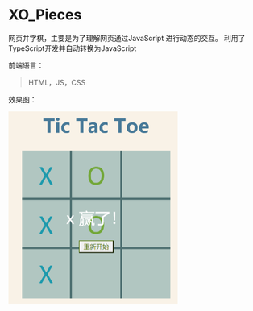 # XO_Pieces
网页井字棋，主要是为了理解网页通过JavaScript 进行动态的交互。 利用了TypeScript开发并自动转换为JavaScript

前端语言：

> HTML，JS，CSS

效果图：  

<img src="images/yuan-yu-cha-dui-qi.png" style="zoom: 50%;" />
